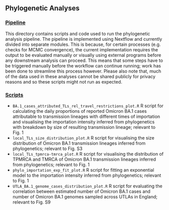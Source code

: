 ## Phylogenetic Analyses

### [Pipeline](pipline/)
This directory contains scripts and code used to run the phylogenetic analysis pipeline. The pipeline is implemented using Nextflow and currently divided into separate modules. This is because, for certain processes (e.g. checks for MCMC convergence), the current implementation requires the output to be evaluated manually or visually using external programs before any downstream analysis can proceed. This means that some steps have to be triggered manually before the workflow can continue running; work has been done to streamline this process however. Please also note that, much of the data used in these analyses cannot be shared publicly for privacy reasons and so these scripts might not run as expected.

### [Scripts](scripts/)
- `BA.1_cases_attributed_TLs_rel_travel_restrictions_plot.R` R script for calculating the daily proportions of reported Omicron BA.1 cases attributable to transmission lineages with different times of importation and visualising the importation intensity inferred from phylogenetics with breakdown by size of resulting transmission lineage; relevant to Fig. 1
- `local_TLs_size_distribution_plot.R` R script for visualising the size distribution of Omicron BA.1 transmission lineages inferred from phylogenetics; relevant to Fig. S3
- `local_TLs_tpmrca-tmrca_plot.R` R script for visualising the distribution of TPMRCA and TMRCA of Omicron BA.1 transmission lineages inferred from phylogenetics; relevant to Fig. 1
- `phylo_importation_exp_fit_plot.R` R script for fitting an exponential model to the importation intensity inferred from phylogenetics; relevant to Fig. 1
- `UTLA_BA.1_genome_cases_distribution_plot.R` R script for evaluating the correlation between estimated number of Omicron BA.1 cases and number of Omicron BA.1 genomes sampled across UTLAs in England; relevant to Fig. S9